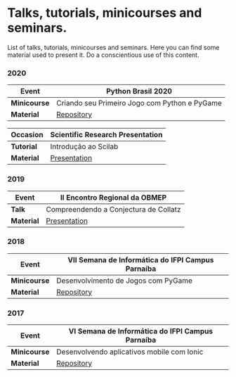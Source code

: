 # Talks, tutorials, minicourses and seminars.

List of talks, tutorials, minicourses and seminars. Here you can find some material used to present it. Do a conscientious use of this content. 

### 2020

| **Event** | Python Brasil 2020 |
|-|-|
| **Minicourse** | Criando seu Primeiro Jogo com Python e PyGame |
| **Material** | [Repository](https://github.com/jjpaulo2/tutorial-pygame-python-brasil-2020) |

| **Occasion** | Scientific Research Presentation |
|-|-|
| **Tutorial** | Introdução ao Scilab |
| **Material** | [Presentation](presentations/2020-introducao-ao-scilab.pdf) |

### 2019

| **Event** | II Encontro Regional da OBMEP |
|-|-|
| **Talk** | Compreendendo a Conjectura de Collatz |
| **Material** | [Presentation](presentations/2019-compreendendo-a-conjectura-de-collatz.pdf) |

### 2018

| **Event** | VII Semana de Informática do IFPI Campus Parnaíba |
|-|-|
| **Minicourse** | Desenvolvimento de Jogos com PyGame |
| **Material** | [Repository](https://github.com/jjpaulo2/minicurso-pygame-vii-seifpi) |

### 2017

| **Event** | VI Semana de Informática do IFPI Campus Parnaíba |
|-|-|
| **Minicourse** | Desenvolvendo aplicativos mobile com Ionic |
| **Material** | [Repository](https://github.com/jjpaulo2/minicurso-ionic-vi-seifpi) |